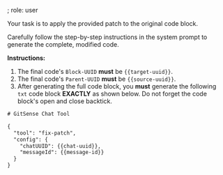 ; role: user


Your task is to apply the provided patch to the original code block.

Carefully follow the step-by-step instructions in the system prompt to generate the complete, modified code.

**Instructions:**

1.  The final code's `Block-UUID` **must** be `{{target-uuid}}`.
2.  The final code's `Parent-UUID` **must** be `{{source-uuid}}`.
3.  After generating the full code block, you **must** generate the following `txt` code block **EXACTLY** as shown below.  Do not forget the code block's open and close backtick.

```txt
# GitSense Chat Tool

{
  "tool": "fix-patch",
  "config": {
    "chatUUID": {{chat-uuid}},
    "messageId": {{message-id}}
  }
}

```
